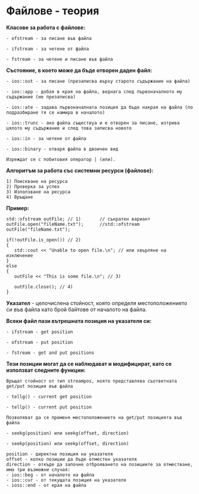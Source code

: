 # Файлове - теория

**Класове за работа с файлове:**

```
- ofstream - за писане във файла

- ifstream - за четене от файла

- fstream - за четене и писане във файла
```

**Състояние, в което може да бъде отворен даден файл:**

```
- ios::out - за писане (презаписва върху старото съдържание на файла)

- ios::app - добая в края на файла, веднага след първоначалното му съдържание (не презаписва)

- ios::ate - задава първоначалната позиция да бъде накрая на файла (по подразбиране тя се намира в началото)

- ios::trunc - ако файла съществуа и е отворен за писане, изтрива цялото му съдържание и след това записва новото

- ios::in - за четене от файла

- ios::binary - отваря файла в двоичен вид

Изреждат се с побитовия оператор | (или).
```

**Алгоритъм за работа със системни ресурси (файлове):**

```
1) Поискване на ресурса
2) Проверка за успех
3) Използване на ресурса
4) Връщане
```

**Пример:**

```
std::ofstream outFile; // 1)       // съкратен вариант
outFile.open("fileName.txt");      //std::ofstream outFile("fileName.txt");

if(!outFile.is_open()) // 2)
{
   std::cout << "Unable to open file.\n"; // или хвърляне на изключение
}
else
{
   outFile << "This is some file.\n"; // 3)
   
   outFile.close(); // 4)
}

```

**Указател** - целочислена стойност, която определя местоположението си във файла като брой байтове от началото на файла.


**Всеки файл пази вътрешната позиция на указателя си:**

```
- ifstream - get position

- ofstream - put position

- fstream - get and put positions
```

**Тези позиции могат да се наблюдават и модифицират, като се използват следните функции:**

```
Връщат стойност от тип streampos, която представлява съответната get/put позиция във файла 

- tellg() - current get position

- tellp() - current put position
```

```
Позволяват да се променя местоположението на get/put позицията във файла

- seekg(position) или seekg(offset, direction)

- seekp(position) или seekp(offset, direction)
```

```
position - директна позиция на указателя
offset - колко позиции да бъде отместен указателя
direction - откъде да започне отброяването на позициите за отместване, има три възможни случая:
- ios::beg - от началото на файла
- ios::cur - от текущата позиция на указателя
- ioss::end - от края на файла
```



